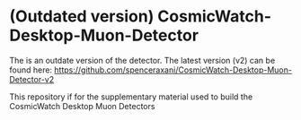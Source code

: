 
# (Outdated version) CosmicWatch-Desktop-Muon-Detector

The is an outdate version of the detector.
The latest version (v2) can be found here:
https://github.com/spenceraxani/CosmicWatch-Desktop-Muon-Detector-v2

This repository if for the supplementary material used to build the CosmicWatch Desktop Muon Detectors
